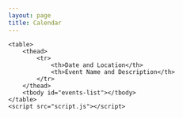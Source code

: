 ```yaml
---
layout: page
title: Calendar
---
```

<html>
    <body>
    <style>
    /* Add this style block */
    #events-list td:first-child {
        width: 40%; /* Adjust this value as needed */
        position: relative;
        z-index: 3; /* Adjust this value as needed */
    }
    #events-list td:last-child {
        width: 60%; /* Adjust this value as needed */
        position: relative;
        z-index: 3; /* Adjust this value as needed */
    }
    /* Add this to set the z-index of your table */
    table {
        position: relative;
        z-index: -2; /* Adjust this value as needed */
    }
</style>

    <table>
        <thead>
            <tr>
                <th>Date and Location</th>
                <th>Event Name and Description</th>
            </tr>
        </thead>
        <tbody id="events-list"></tbody>
    </table>
    <script src="script.js"></script>
</body>
</html>
